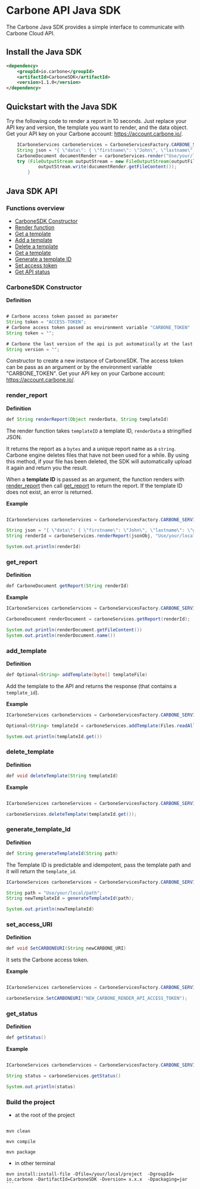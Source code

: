 # Carbone API Java SDK

The Carbone Java SDK provides a simple interface to communicate with Carbone Cloud API.

## Install the Java SDK

```xml
<dependency>
    <groupId>io.carbone</groupId>
    <artifactId>CarboneSDK</artifactId>
    <version>1.1.0</version>
</dependency>
```

## Quickstart with the Java SDK

Try the following code to render a report in 10 seconds. Just replace your API key and version, the template you want to render, and the data object. Get your API key on your Carbone account: https://account.carbone.io/.

```java
    ICarboneServices carboneServices = CarboneServicesFactory.CARBONE_SERVICES_FACTORY_INSTANCE.create(apiKey, version);
    String json = "{ \"data\": { \"firstname\": \"John\", \"lastname\": \"wick\"}";
    CarboneDocument documentRender = carboneServices.render("Use/your/local/path", json)
    try (FileOutputStream outputStream = new FileOutputStream(outputFile)) {
            outputStream.write(ducumentRender.getFileContent());
        }
```

## Java SDK API

### Functions overview

- [CarboneSDK Constructor](#carbonesdk-constructor)
- [Render function](#render_report)
- [Get a template](#get_report)
- [Add a template](#add_template)
- [Delete a template](#delete_template)
- [Get a template](#get_template)
- [Generate a template ID](#generate_template_Id)
- [Set access token](#set_access_URI)
- [Get API status](#get_status)

### CarboneSDK Constructor
**Definition**
```java

# Carbone access token passed as parameter
String token = "ACCESS-TOKEN";
# Carbone access token passed as environment variable "CARBONE_TOKEN"
String token = "";

# Carbone the last version of the api is put automatically at the last version
String version = "";
```
Constructor to create a new instance of CarboneSDK.
The access token can be pass as an argument or by the environment variable "CARBONE_TOKEN".
Get your API key on your Carbone account: https://account.carbone.io/.

### render_report
**Definition**
```java
def String renderReport(Object renderData, String templateId)
```
The render function takes `templateID` a template ID, `renderData` a stringified JSON.

It returns the report as a `bytes` and a unique report name as a `string`. Carbone engine deletes files that have not been used for a while. By using this method, if your file has been deleted, the SDK will automatically upload it again and return you the result.

When a **template ID** is passed as an argument, the function renders with [render_report](#render_report) then call [get_report](#get_report) to return the report. If the template ID does not exist, an error is returned.


**Example**

```java

ICarboneServices carboneServices = CarboneServicesFactory.CARBONE_SERVICES_FACTORY_INSTANCE.create(apiKey, version);

String json = "{ \"data\": { \"firstname\": \"John\", \"lastname\": \"wick\"}";
String renderId = carboneServices.renderReport(jsonObj, "Use/your/local/path");

System.out.println(renderId)
```

### get_report
**Definition**
```java
def CarboneDocument getReport(String renderId)
```

**Example**

```java
ICarboneServices carboneServices = CarboneServicesFactory.CARBONE_SERVICES_FACTORY_INSTANCE.create(apiKey, version);

CarboneDocument renderDocument = carboneServices.getReport(renderId);

System.out.println(renderDocument.getFileContent())
System.out.println(renderDocument.name())
```


### add_template
**Definition**
```java
def Optional<String> addTemplate(byte[] templateFile)
```
Add the template to the API and returns the response (that contains a `template_id`).

**Example**

```java
ICarboneServices carboneServices = CarboneServicesFactory.CARBONE_SERVICES_FACTORY_INSTANCE.create(apiKey, version);

Optional<String> templateId = carboneServices.addTemplate(Files.readAllBytes(testFilePath));

System.out.println(templateId.get())
```

### delete_template
**Definition**

```java
def void deleteTemplate(String templateId)
```
**Example**
```java

ICarboneServices carboneServices = CarboneServicesFactory.CARBONE_SERVICES_FACTORY_INSTANCE.create(apiKey, version);

carboneServices.deleteTemplate(templateId.get());
```
### generate_template_Id
**Definition**
```java
def String generateTemplateId(String path)
```
The Template ID is predictable and idempotent, pass the template path and it will return the `template_id`.

```java
ICarboneServices carboneServices = CarboneServicesFactory.CARBONE_SERVICES_FACTORY_INSTANCE.create(apiKey, version);

String path = "Use/your/local/path";
String newTemplateId = generateTemplateId(path);

System.out.println(newTemplateId)
```

### set_access_URI
**Definition**
```java
def void SetCARBONEURI(String newCARBONE_URI)
```
It sets the Carbone access token.

**Example**
```java

ICarboneServices carboneServices = CarboneServicesFactory.CARBONE_SERVICES_FACTORY_INSTANCE.create(apiKey, version);

carboneService.SetCARBONEURI("NEW_CARBONE_RENDER_API_ACCESS_TOKEN");
```
### get_status
**Definition**

```java
def getStatus()
```

**Example**
```java

ICarboneServices carboneServices = CarboneServicesFactory.CARBONE_SERVICES_FACTORY_INSTANCE.create(apiKey, version);

String status = carboneServices.getStatus()

System.out.println(status)

```


### Build the project

- at the root of the project
```maven

mvn clean

mvn compile

mvn package

```

- in other terminal 

````
mvn install:install-file -Dfile=/your/local/project  -DgroupId= io.carbone -DartifactId=CarboneSDK -Dversion= x.x.x  -Dpackaging=jar
```